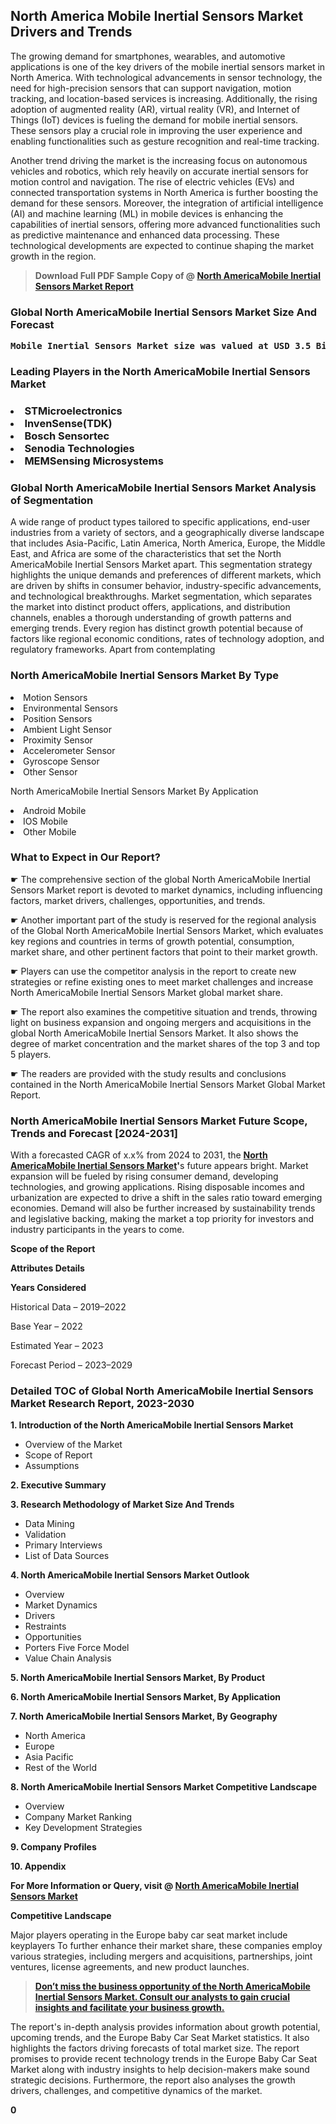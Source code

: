 <p> <h2>North America Mobile Inertial Sensors Market Drivers and Trends</h2><p>The growing demand for smartphones, wearables, and automotive applications is one of the key drivers of the mobile inertial sensors market in North America. With technological advancements in sensor technology, the need for high-precision sensors that can support navigation, motion tracking, and location-based services is increasing. Additionally, the rising adoption of augmented reality (AR), virtual reality (VR), and Internet of Things (IoT) devices is fueling the demand for mobile inertial sensors. These sensors play a crucial role in improving the user experience and enabling functionalities such as gesture recognition and real-time tracking.</p><p>Another trend driving the market is the increasing focus on autonomous vehicles and robotics, which rely heavily on accurate inertial sensors for motion control and navigation. The rise of electric vehicles (EVs) and connected transportation systems in North America is further boosting the demand for these sensors. Moreover, the integration of artificial intelligence (AI) and machine learning (ML) in mobile devices is enhancing the capabilities of inertial sensors, offering more advanced functionalities such as predictive maintenance and enhanced data processing. These technological developments are expected to continue shaping the market growth in the region.</p></p><blockquote id="" class=""><strong>Download Full PDF Sample Copy of @&nbsp;<a href="https://www.verifiedmarketreports.com/download-sample/?rid=416232&utm_source=GitHub-Jan&utm_medium=291" target="_blank">North AmericaMobile Inertial Sensors Market Report</a>&nbsp;&nbsp;</strong></blockquote><h3 id="" class=""><strong>Global&nbsp;North AmericaMobile Inertial Sensors Market Size And Forecast</strong></h3><pre class="reader-text-block__code-block"><strong>Mobile Inertial Sensors Market size was valued at USD 3.5 Billion in 2022 and is projected to reach USD 7.8 Billion by 2030, growing at a CAGR of 10.8% from 2024 to 2030.</strong></pre><h3 id="" class="">Leading Players in the&nbsp;North AmericaMobile Inertial Sensors Market</h3><h3 class=""></Li><Li>STMicroelectronics</Li><Li> InvenSense(TDK)</Li><Li> Bosch Sensortec</Li><Li> Senodia Technologies</Li><Li> MEMSensing Microsystems</h3><h3 id="" class="">Global&nbsp;North AmericaMobile Inertial Sensors Market Analysis of Segmentation</h3><p id="" class="">A wide range of product types tailored to specific applications, end-user industries from a variety of sectors, and a geographically diverse landscape that includes Asia-Pacific, Latin America, North America, Europe, the Middle East, and Africa are some of the characteristics that set the North AmericaMobile Inertial Sensors Market apart. This segmentation strategy highlights the unique demands and preferences of different markets, which are driven by shifts in consumer behavior, industry-specific advancements, and technological breakthroughs. Market segmentation, which separates the market into distinct product offers, applications, and distribution channels, enables a thorough understanding of growth patterns and emerging trends. Every region has distinct growth potential because of factors like regional economic conditions, rates of technology adoption, and regulatory frameworks. Apart from contemplating</p><h3 id="" class="">North AmericaMobile Inertial Sensors Market&nbsp;By Type</h3><p></Li><Li>Motion Sensors</Li><Li> Environmental Sensors</Li><Li> Position Sensors</Li><Li> Ambient Light Sensor</Li><Li> Proximity Sensor</Li><Li> Accelerometer Sensor</Li><Li> Gyroscope Sensor</Li><Li> Other Sensor</p><div class="" data-test-id=""><p>North AmericaMobile Inertial Sensors Market&nbsp;By Application</p></div><p class=""></Li><Li>Android Mobile</Li><Li> IOS Mobile</Li><Li> Other Mobile</p><div class="" data-test-id=""><h3><span class="">What to Expect in Our Report?</span></h3></div><div class="" data-test-id=""><p><span class="">☛ The comprehensive section of the global North AmericaMobile Inertial Sensors Market report is devoted to market dynamics, including influencing factors, market drivers, challenges, opportunities, and trends.</span></p></div><div class="" data-test-id=""><p><span class="">☛ Another important part of the study is reserved for the regional analysis of the Global North AmericaMobile Inertial Sensors Market, which evaluates key regions and countries in terms of growth potential, consumption, market share, and other pertinent factors that point to their market growth.</span></p></div><div class="" data-test-id=""><p><span class="">☛ Players can use the competitor analysis in the report to create new strategies or refine existing ones to meet market challenges and increase North AmericaMobile Inertial Sensors Market global market share.</span></p></div><div class="" data-test-id=""><p><span class="">☛ The report also examines the competitive situation and trends, throwing light on business expansion and ongoing mergers and acquisitions in the global North AmericaMobile Inertial Sensors Market. It also shows the degree of market concentration and the market shares of the top 3 and top 5 players.</span></p></div><div class="" data-test-id=""><p><span class="">☛ The readers are provided with the study results and conclusions contained in the North AmericaMobile Inertial Sensors Market Global Market Report.</span></p></div><div class="" data-test-id=""><h3><span class="">North AmericaMobile Inertial Sensors Market Future Scope, Trends and Forecast [2024-2031]</span></h3></div><div class="" data-test-id=""><p><span class="">With a forecasted CAGR of x.x% from 2024 to 2031, the <strong><a href="https://www.verifiedmarketreports.com/download-sample/?rid=416232&utm_source=GitHub-Jan&utm_medium=291" target="_blank">North AmericaMobile Inertial Sensors Market</a>'</strong>s future appears bright. Market expansion will be fueled by rising consumer demand, developing technologies, and growing applications. Rising disposable incomes and urbanization are expected to drive a shift in the sales ratio toward emerging economies. Demand will also be further increased by sustainability trends and legislative backing, making the market a top priority for investors and industry participants in the years to come.</span></p><p id="ember66" class="ember-view reader-text-block__paragraph"><strong>Scope of the Report</strong></p><p id="ember67" class="ember-view reader-text-block__paragraph"><strong>Attributes Details</strong></p><p id="ember68" class="ember-view reader-text-block__paragraph"><strong>Years Considered</strong></p><p id="ember69" class="ember-view reader-text-block__paragraph">Historical Data &ndash; 2019&ndash;2022</p><p id="ember70" class="ember-view reader-text-block__paragraph">Base Year &ndash; 2022</p><p id="ember71" class="ember-view reader-text-block__paragraph">Estimated Year &ndash; 2023</p><p id="ember72" class="ember-view reader-text-block__paragraph">Forecast Period &ndash; 2023&ndash;2029</p></div><h3 id="" class="">Detailed TOC of Global North AmericaMobile Inertial Sensors Market Research Report, 2023-2030</h3><p id="" class=""><strong>1. Introduction of the North AmericaMobile Inertial Sensors Market</strong></p><ul><li>Overview of the Market</li><li>Scope of Report</li><li>Assumptions</li></ul><p id="" class=""><strong>2. Executive Summary</strong></p><p id="" class=""><strong>3. Research Methodology of Market Size And Trends</strong></p><ul><li>Data Mining</li><li>Validation</li><li>Primary Interviews</li><li>List of Data Sources</li></ul><p id="" class=""><strong>4. North AmericaMobile Inertial Sensors Market Outlook</strong></p><ul><li>Overview</li><li>Market Dynamics</li><li>Drivers</li><li>Restraints</li><li>Opportunities</li><li>Porters Five Force Model</li><li>Value Chain Analysis</li></ul><p id="" class=""><strong>5. North AmericaMobile Inertial Sensors Market, By Product</strong></p><p id="" class=""><strong>6. North AmericaMobile Inertial Sensors Market, By Application</strong></p><p id="" class=""><strong>7. North AmericaMobile Inertial Sensors Market, By Geography</strong></p><ul><li>North America</li><li>Europe</li><li>Asia Pacific</li><li>Rest of the World</li></ul><p id="" class=""><strong>8. North AmericaMobile Inertial Sensors Market Competitive Landscape</strong></p><ul><li>Overview</li><li>Company Market Ranking</li><li>Key Development Strategies</li></ul><p id="" class=""><strong>9. Company Profiles</strong></p><p id="" class=""><strong>10. Appendix</strong></p><p><strong>For More Information or Query, visit&nbsp;@ <a href="https://www.verifiedmarketreports.com/product/mobile-inertial-sensors-market/" target="_blank">North AmericaMobile Inertial Sensors Market</a></strong></p><p id="ember61" class="ember-view reader-text-block__paragraph"><strong>Competitive Landscape</strong></p><p id="ember62" class="ember-view reader-text-block__paragraph">Major players operating in the Europe baby car seat market include keyplayers To further enhance their market share, these companies employ various strategies, including mergers and acquisitions, partnerships, joint ventures, license agreements, and new product launches.</p><blockquote id="ember63" class="ember-view reader-text-block__blockquote"><strong><a href="https://www.verifiedmarketreports.com/download-sample/?rid=416232&utm_source=GitHub-Jan&utm_medium=291" target="_blank">Don&rsquo;t miss the business opportunity of the North AmericaMobile Inertial Sensors Market. Consult our analysts to gain crucial insights and facilitate your business growth.</a></strong></blockquote><p id="ember64" class="ember-view reader-text-block__paragraph">The report's in-depth analysis provides information about growth potential, upcoming trends, and the Europe Baby Car Seat Market statistics. It also highlights the factors driving forecasts of total market size. The report promises to provide recent technology trends in the Europe Baby Car Seat Market along with industry insights to help decision-makers make sound strategic decisions. Furthermore, the report also analyses the growth drivers, challenges, and competitive dynamics of the market.</p><p class="ember-view reader-text-block__paragraph"><strong>0</strong></p>
